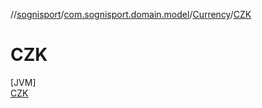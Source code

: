 //[sognisport](../../../../index.md)/[com.sognisport.domain.model](../../index.md)/[Currency](../index.md)/[CZK](index.md)

# CZK

[JVM]\
[CZK](index.md)
